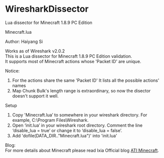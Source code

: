 # WiresharkDissector
Lua dissector for Minecraft 1.8.9 PC Edition

Minecraft.lua

Author: Haiyang Si
 
Works as of Wireshark v2.0.2  
This is a Lua dissector for Minecraft 1.8.9 PC Edition validation.   
It supports most of Minecraft actions whose 'Packet ID' are unique.    
 
Notice:   
1. For the actions share the same 'Packet ID' It lists all the possible actions' names   
2. Map Chunk Bulk's length range is extraordinary, so now the disector doesn't support it well.    

Setup        
1. Copy 'Minecraft.lua’ to somewhere in your wireshark directory. For example, C:\Program Files\Wireshark.      
2. Open ‘init.lua’ in your wireshark root directory. Comment the line ‘disable_lua = true’ or change it to ‘disable_lua = false’.      
3. Add 'dofile(DATA_DIR.."Minecraft.lua")' into 'init.lua'

Blog:     
For more details about Minecraft please read Ixia Official blog [ATI Minecraft](https://www.ixiacom.com/company/blog/ati-minecraft).

